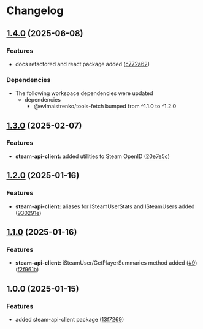 # Changelog

## [1.4.0](https://github.com/evlmaistrenko/js-tools/compare/tools-steam-api-client-v1.3.0...tools-steam-api-client-v1.4.0) (2025-06-08)


### Features

* docs refactored and react package added ([c772a62](https://github.com/evlmaistrenko/js-tools/commit/c772a620d891e125d2292e0c2a54eea202ccacb8))


### Dependencies

* The following workspace dependencies were updated
  * dependencies
    * @evlmaistrenko/tools-fetch bumped from ^1.1.0 to ^1.2.0

## [1.3.0](https://github.com/evlmaistrenko/js-tools/compare/tools-steam-api-client-v1.2.0...tools-steam-api-client-v1.3.0) (2025-02-07)


### Features

* **steam-api-client:** added utilities to Steam OpenID ([20e7e5c](https://github.com/evlmaistrenko/js-tools/commit/20e7e5cd00e8328a78f31d88f6fd479cb228fb59))

## [1.2.0](https://github.com/evlmaistrenko/js-tools/compare/tools-steam-api-client-v1.1.0...tools-steam-api-client-v1.2.0) (2025-01-16)


### Features

* **steam-api-client:** aliases for ISteamUserStats and ISteamUsers added ([930291e](https://github.com/evlmaistrenko/js-tools/commit/930291ef64c845cc5ae18d15b5452950345bfb52))

## [1.1.0](https://github.com/evlmaistrenko/js-tools/compare/tools-steam-api-client-v1.0.0...tools-steam-api-client-v1.1.0) (2025-01-16)


### Features

* **steam-api-client:** iSteamUser/GetPlayerSummaries method added ([#9](https://github.com/evlmaistrenko/js-tools/issues/9)) ([f2f961b](https://github.com/evlmaistrenko/js-tools/commit/f2f961b72114d965c1066210f606e71c987d8d07))

## 1.0.0 (2025-01-15)


### Features

* added steam-api-client package ([13f7269](https://github.com/evlmaistrenko/js-tools/commit/13f7269380b31f0078655d44740406805ad305b0))
